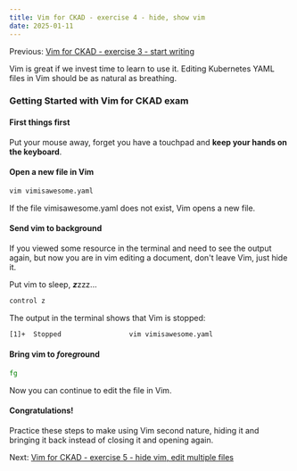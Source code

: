 ```yaml
---
title: Vim for CKAD - exercise 4 - hide, show vim
date: 2025-01-11
---
```

Previous: [Vim for CKAD - exercise 3 - start writing](https://miroberes.github.io/CKAD-Exam-Tips/CKAD-Exam-Tips-vim-exercises/CKAD-Exam-Tips-vim-exercises-003-start-writing.html)

Vim is great if we invest time to learn to use it. Editing Kubernetes YAML files in Vim should be as natural as breathing.

### Getting Started with Vim for CKAD exam

#### First things first
Put your mouse away, forget you have a touchpad and **keep your hands on the keyboard**.

#### Open a new file in Vim
```bash
vim vimisawesome.yaml
```
If the file vimisawesome.yaml does not exist, Vim opens a new file.

#### Send vim to background
If you viewed some resource in the terminal and need to see the output again, but now you are in vim editing a document, don't leave Vim, just hide it.

Put vim to sleep, ***z***zzz...

```bash
control z
```

The output in the terminal shows that Vim is stopped:
```bash
[1]+  Stopped                 vim vimisawesome.yaml
```
#### Bring vim to ***f***ore***g***round

```bash
fg
```

Now you can continue to edit the file in Vim.

#### Congratulations!
Practice these steps to make using Vim second nature, hiding it and bringing it back instead of closing it and opening again.

Next: [Vim for CKAD - exercise 5 - hide vim, edit multiple files](https://miroberes.github.io/CKAD-Exam-Tips/CKAD-Exam-Tips-vim-exercises/CKAD-Exam-Tips-vim-exercises-005-edit-multiple-files.html)
